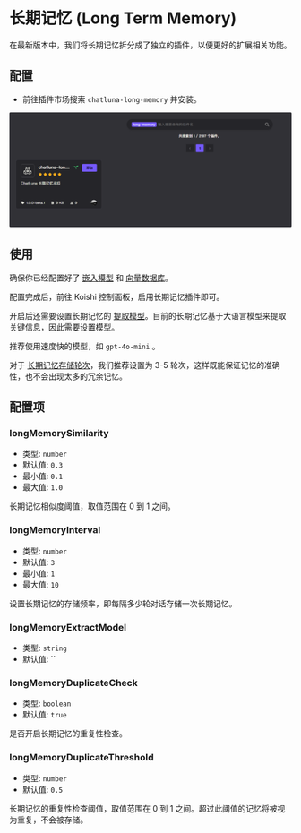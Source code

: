 # 长期记忆 (Long Term Memory)

在最新版本中，我们将长期记忆拆分成了独立的插件，以便更好的扩展相关功能。

## 配置

* 前往插件市场搜索 `chatluna-long-memory` 并安装。

![alt text](../../public/images/image-68.png)

## 使用

确保你已经配置好了 [嵌入模型](../configure-embedding-model/introduction.md) 和 [向量数据库](../configure-vector-database/introduction.md)。

配置完成后，前往 Koishi 控制面板，启用长期记忆插件即可。

开启后还需要设置长期记忆的 [提取模型](../useful-configurations.md#longmemoryextractmodel)。目前的长期记忆基于大语言模型来提取关键信息，因此需要设置模型。

推荐使用速度快的模型，如 `gpt-4o-mini` 。

对于 [长期记忆存储轮次](../useful-configurations.md#longmemoryinterval)，我们推荐设置为 3-5 轮次，这样既能保证记忆的准确性，也不会出现太多的冗余记忆。

## 配置项

### longMemorySimilarity

* 类型: `number`
* 默认值: `0.3`
* 最小值: `0.1`
* 最大值: `1.0`

长期记忆相似度阈值，取值范围在 0 到 1 之间。

### longMemoryInterval

* 类型: `number`
* 默认值: `3`
* 最小值: `1`
* 最大值: `10`

设置长期记忆的存储频率，即每隔多少轮对话存储一次长期记忆。

### longMemoryExtractModel

* 类型: `string`
* 默认值: ``

### longMemoryDuplicateCheck

* 类型: `boolean`
* 默认值: `true`

是否开启长期记忆的重复性检查。

### longMemoryDuplicateThreshold

* 类型: `number`
* 默认值: `0.5`

长期记忆的重复性检查阈值，取值范围在 0 到 1 之间。超过此阈值的记忆将被视为重复，不会被存储。
